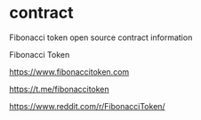 # contract
Fibonacci token open source contract information

Fibonacci Token 

https://www.fibonaccitoken.com

https://t.me/fibonaccitoken

https://www.reddit.com/r/FibonacciToken/
